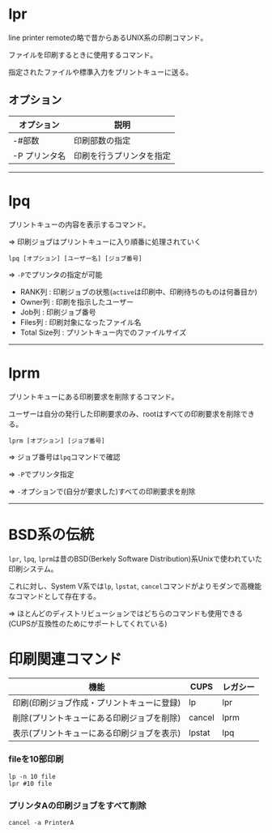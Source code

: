 # lpr

line printer remoteの略で昔からあるUNIX系の印刷コマンド。

ファイルを印刷するときに使用するコマンド。

指定されたファイルや標準入力をプリントキューに送る。

## オプション

| オプション    | 説明                     |
|---------------|--------------------------|
| -#部数        | 印刷部数の指定           |
| -P プリンタ名 | 印刷を行うプリンタを指定 |

---

# lpq

プリントキューの内容を表示するコマンド。

=> 印刷ジョブはプリントキューに入り順番に処理されていく

```
lpq [オプション] [ユーザー名] [ジョブ番号]
```

=> `-P`でプリンタの指定が可能

- RANK列 : 印刷ジョブの状態(`active`は印刷中、印刷待ちのものは何番目か)
- Owner列 : 印刷を指示したユーザー
- Job列 : 印刷ジョブ番号
- Files列 : 印刷対象になったファイル名
- Total Size列 : プリントキュー内でのファイルサイズ

---

# lprm

プリントキューにある印刷要求を削除するコマンド。

ユーザーは自分の発行した印刷要求のみ、rootはすべての印刷要求を削除できる。

```
lprm [オプション] [ジョブ番号]
```

=> ジョブ番号は`lpq`コマンドで確認

=> `-P`でプリンタ指定

=> `-`オプションで(自分が要求した)すべての印刷要求を削除

---

# BSD系の伝統

`lpr`, `lpq`, `lprm`は昔のBSD(Berkely Software Distribution)系Unixで使われていた印刷システム。

これに対し、System V系では`lp`, `lpstat`, `cancel`コマンドがよりモダンで高機能なコマンドとして存在する。

=> ほとんどのディストリビューションではどちらのコマンドも使用できる(CUPSが互換性のためにサポートしてくれている)

# 印刷関連コマンド

| 機能                                       | CUPS   | レガシー |
|--------------------------------------------|--------|----------|
| 印刷(印刷ジョブ作成・プリントキューに登録) | lp     | lpr      |
| 削除(プリントキューにある印刷ジョブを削除) | cancel | lprm     |
| 表示(プリントキューにある印刷ジョブを表示) | lpstat | lpq      |

### fileを10部印刷

```
lp -n 10 file
lpr #10 file
```

### プリンタAの印刷ジョブをすべて削除

```
cancel -a PrinterA
```

